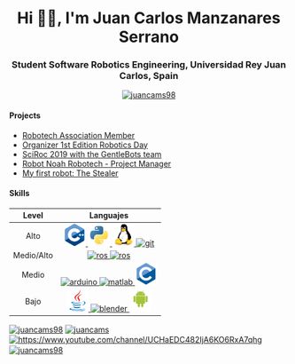 <h1 align="center">Hi 🤖👋, I'm Juan Carlos Manzanares Serrano</h1>
<h3 align="center">Student Software Robotics Engineering, Universidad Rey Juan Carlos, Spain</h3>

<p align="center"> <a href="https://twitter.com/juancams98" target="blank"><img src="https://img.shields.io/twitter/follow/juancams98?logo=twitter&style=for-the-badge" alt="juancams98" /></a> </p>
 
#### Projects
* [Robotech Association Member](https://github.com/RoboTech-URJC)
* [Organizer 1st Edition Robotics Day](https://www.urjc.es/todas-las-noticias-de-actualidad/6686-robotics-day-un-dia-para-celebrar-el-presente-pasado-y-futuro-de-la-robotica)
* [SciRoc 2019 with the GentleBots team](https://gsyc.urjc.es/~dvargas/gentlebots/)
* [Robot Noah Robotech - Project Manager](https://github.com/RoboTech-URJC/noah_hardware)
* [My first robot: The Stealer](https://github.com/Juancams/Mecatronica-Proyecto/wiki)

 
#### Skills
 **Level** | **Languajes** 
:--------:|:--------:
Alto | <a href="https://www.w3schools.com/cpp/" target="_blank" rel="noreferrer"> <img src="https://raw.githubusercontent.com/devicons/devicon/master/icons/cplusplus/cplusplus-original.svg" alt="cplusplus" width="40" height="40"/> </a> <a href="https://www.python.org" target="_blank" rel="noreferrer"> <img src="https://raw.githubusercontent.com/devicons/devicon/master/icons/python/python-original.svg" alt="python" width="40" height="40"/> </a> <a href="https://www.linux.org/" target="_blank" rel="noreferrer"> <img src="https://raw.githubusercontent.com/devicons/devicon/master/icons/linux/linux-original.svg" alt="linux" width="40" height="40"/> </a> <a href="https://git-scm.com/" target="_blank" rel="noreferrer"> <img src="https://www.vectorlogo.zone/logos/git-scm/git-scm-icon.svg" alt="git" width="40" height="40"/> </a>
Medio/Alto |  <a href="https://ros.org" target="_blank" rel="noreferrer"> <img src="https://img.shields.io/badge/ROS2-humble-green?style=for-the-badge&logo=appveyor.svg" alt="ros" width="90" height="40"/> </a> <a href="https://ros.org" target="_blank" rel="noreferrer"> <img src="https://img.shields.io/badge/ROS-noetic-green?style=for-the-badge&logo=appveyor.svg" alt="ros" width="90" height="40"/> </a> 
Medio | <a href="https://www.arduino.cc/" target="_blank" rel="noreferrer"> <img src="https://cdn.worldvectorlogo.com/logos/arduino-1.svg" alt="arduino" width="40" height="40"/> </a> <a href="https://www.mathworks.com/" target="_blank" rel="noreferrer"> <img src="https://upload.wikimedia.org/wikipedia/commons/2/21/Matlab_Logo.png" alt="matlab" width="40" height="40"/> </a> <a href="https://www.cprogramming.com/" target="_blank" rel="noreferrer"> <img src="https://raw.githubusercontent.com/devicons/devicon/master/icons/c/c-original.svg" alt="c" width="40" height="40"/>
Bajo | <a href="https://www.java.com" target="_blank" rel="noreferrer"> <img src="https://raw.githubusercontent.com/devicons/devicon/master/icons/java/java-original.svg" alt="java" width="40" height="40"/> </a> <a href="https://www.blender.org/" target="_blank" rel="noreferrer"> <img src="https://download.blender.org/branding/community/blender_community_badge_white.svg" alt="blender" width="40" height="40"/>  </a> <a href="https://developer.android.com" target="_blank" rel="noreferrer"> <img src="https://raw.githubusercontent.com/devicons/devicon/master/icons/android/android-original-wordmark.svg" alt="android" width="40" height="40"/>
</p>

<a href="https://twitter.com/Juancams98" target="blank"><img align="center" src="https://raw.githubusercontent.com/rahuldkjain/github-profile-readme-generator/master/src/images/icons/Social/twitter.svg" alt="juancams98" height="60" width="60" /></a> 
<a href="https://linkedin.com/in/juancams" target="blank"><img align="center" src="https://raw.githubusercontent.com/rahuldkjain/github-profile-readme-generator/master/src/images/icons/Social/linked-in-alt.svg" alt="juancams" height="60" width="60" /></a>
<a href="https://www.youtube.com/channel/UCHaEDC482IjA6KO6RxA7qhg" target="blank"><img align="center" src="https://raw.githubusercontent.com/rahuldkjain/github-profile-readme-generator/master/src/images/icons/Social/youtube.svg" alt="https://www.youtube.com/channel/UCHaEDC482IjA6KO6RxA7qhg" height="60" width="60" /></a>
<a href="https://instagram.com/juancams98" target="blank"><img align="center" src="https://raw.githubusercontent.com/rahuldkjain/github-profile-readme-generator/master/src/images/icons/Social/instagram.svg" alt="juancams98" height="60" width="60" /></a>
